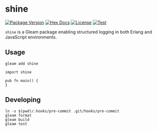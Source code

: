 # shine

[![Package Version](https://img.shields.io/hexpm/v/shine)](https://hex.pm/packages/shine)
[![Hex Docs](https://img.shields.io/badge/hex-docs-ffaff3)](https://hexdocs.pm/shine/)
[![License](https://img.shields.io/badge/License-BSD_2--Clause_+_Patent-blue.svg)](https://github.com/larzconwell/shine/blob/main/LICENSE)
[![Test](https://github.com/larzconwell/shine/actions/workflows/test.yml/badge.svg)](https://github.com/larzconwell/shine/actions)

`shine` is a Gleam package enabling structured logging in both Erlang and JavaScript environments.

## Usage

```
gleam add shine
```

```gleam
import shine

pub fn main() {
}
```

## Developing

```shell
ln -s $(pwd)/.hooks/pre-commit .git/hooks/pre-commit
gleam format
gleam build
gleam test
```
